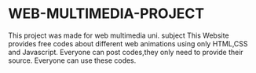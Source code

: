 # WEB-MULTIMEDIA-PROJECT
This project was made for web multimedia uni. subject
This Website provides free codes about different web animations using only HTML,CSS and Javascript.
Everyone can post codes,they only need to provide their source.
Everyone can use these codes.
